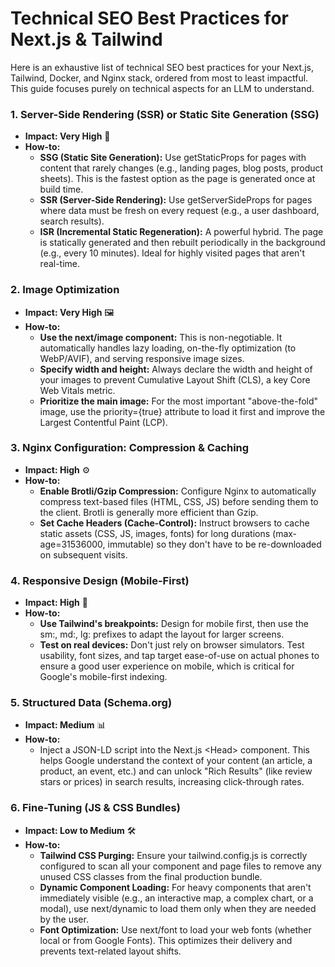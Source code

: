 # **Technical SEO Best Practices for Next.js & Tailwind**

Here is an exhaustive list of technical SEO best practices for your Next.js, Tailwind, Docker, and Nginx stack, ordered from most to least impactful. This guide focuses purely on technical aspects for an LLM to understand.

### **1\. Server-Side Rendering (SSR) or Static Site Generation (SSG)**

* **Impact: Very High** 🚀  
* **How-to:**  
  * **SSG (Static Site Generation):** Use getStaticProps for pages with content that rarely changes (e.g., landing pages, blog posts, product sheets). This is the fastest option as the page is generated once at build time.  
  * **SSR (Server-Side Rendering):** Use getServerSideProps for pages where data must be fresh on every request (e.g., a user dashboard, search results).  
  * **ISR (Incremental Static Regeneration):** A powerful hybrid. The page is statically generated and then rebuilt periodically in the background (e.g., every 10 minutes). Ideal for highly visited pages that aren't real-time.

### **2\. Image Optimization**

* **Impact: Very High** 🖼️  
* **How-to:**  
  * **Use the next/image component:** This is non-negotiable. It automatically handles lazy loading, on-the-fly optimization (to WebP/AVIF), and serving responsive image sizes.  
  * **Specify width and height:** Always declare the width and height of your images to prevent Cumulative Layout Shift (CLS), a key Core Web Vitals metric.  
  * **Prioritize the main image:** For the most important "above-the-fold" image, use the priority={true} attribute to load it first and improve the Largest Contentful Paint (LCP).

### **3\. Nginx Configuration: Compression & Caching**

* **Impact: High** ⚙️  
* **How-to:**  
  * **Enable Brotli/Gzip Compression:** Configure Nginx to automatically compress text-based files (HTML, CSS, JS) before sending them to the client. Brotli is generally more efficient than Gzip.  
  * **Set Cache Headers (Cache-Control):** Instruct browsers to cache static assets (CSS, JS, images, fonts) for long durations (max-age=31536000, immutable) so they don't have to be re-downloaded on subsequent visits.

### **4\. Responsive Design (Mobile-First)**

* **Impact: High** 📱  
* **How-to:**  
  * **Use Tailwind's breakpoints:** Design for mobile first, then use the sm:, md:, lg: prefixes to adapt the layout for larger screens.  
  * **Test on real devices:** Don't just rely on browser simulators. Test usability, font sizes, and tap target ease-of-use on actual phones to ensure a good user experience on mobile, which is critical for Google's mobile-first indexing.

### **5\. Structured Data (Schema.org)**

* **Impact: Medium** 📊  
* **How-to:**  
  * Inject a JSON-LD script into the Next.js \<Head\> component. This helps Google understand the context of your content (an article, a product, an event, etc.) and can unlock "Rich Results" (like review stars or prices) in search results, increasing click-through rates.

### **6\. Fine-Tuning (JS & CSS Bundles)**

* **Impact: Low to Medium** 🛠️  
* **How-to:**  
  * **Tailwind CSS Purging:** Ensure your tailwind.config.js is correctly configured to scan all your component and page files to remove any unused CSS classes from the final production bundle.  
  * **Dynamic Component Loading:** For heavy components that aren't immediately visible (e.g., an interactive map, a complex chart, or a modal), use next/dynamic to load them only when they are needed by the user.  
  * **Font Optimization:** Use next/font to load your web fonts (whether local or from Google Fonts). This optimizes their delivery and prevents text-related layout shifts.